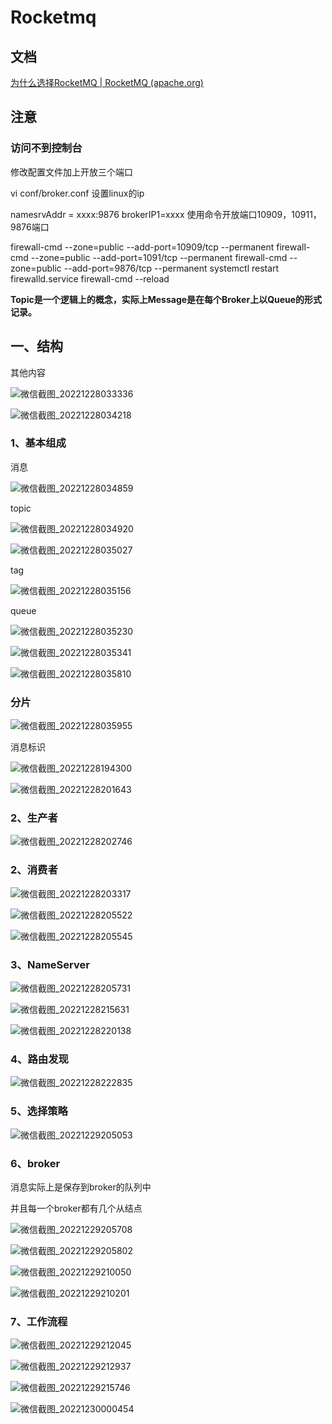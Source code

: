# Rocketmq

## 文档

[为什么选择RocketMQ | RocketMQ (apache.org)](https://rocketmq.apache.org/zh/docs/)

## 注意

### 访问不到控制台

修改配置文件加上开放三个端口

vi conf/broker.conf
设置linux的ip

namesrvAddr = xxxx:9876 
brokerIP1=xxxx
使用命令开放端口10909，10911，9876端口

firewall-cmd --zone=public --add-port=10909/tcp --permanent
firewall-cmd --zone=public --add-port=1091/tcp --permanent
firewall-cmd --zone=public --add-port=9876/tcp --permanent
systemctl restart firewalld.service
firewall-cmd --reload

**Topic是一个逻辑上的概念，实际上Message是在每个Broker上以Queue的形式记录。**

## 一、结构

其他内容

![微信截图_20221228033336](https://gitee.com/hongshenghyj/typora/raw/master/img/%E5%BE%AE%E4%BF%A1%E6%88%AA%E5%9B%BE_20221228033336.png)

  



![微信截图_20221228034218](https://gitee.com/hongshenghyj/typora/raw/master/img/%E5%BE%AE%E4%BF%A1%E6%88%AA%E5%9B%BE_20221228034218.png)

  

### 1、基本组成  

消息

![微信截图_20221228034859](https://gitee.com/hongshenghyj/typora/raw/master/img/%E5%BE%AE%E4%BF%A1%E6%88%AA%E5%9B%BE_20221228034859.png)

  



topic  

![微信截图_20221228034920](https://gitee.com/hongshenghyj/typora/raw/master/img/%E5%BE%AE%E4%BF%A1%E6%88%AA%E5%9B%BE_20221228034920.png)

  

![微信截图_20221228035027](https://gitee.com/hongshenghyj/typora/raw/master/img/%E5%BE%AE%E4%BF%A1%E6%88%AA%E5%9B%BE_20221228035027.png)

  



tag

![微信截图_20221228035156](https://gitee.com/hongshenghyj/typora/raw/master/img/%E5%BE%AE%E4%BF%A1%E6%88%AA%E5%9B%BE_20221228035156.png)

  



queue

![微信截图_20221228035230](https://gitee.com/hongshenghyj/typora/raw/master/img/%E5%BE%AE%E4%BF%A1%E6%88%AA%E5%9B%BE_20221228035230.png)





![微信截图_20221228035341](https://gitee.com/hongshenghyj/typora/raw/master/img/%E5%BE%AE%E4%BF%A1%E6%88%AA%E5%9B%BE_20221228035341.png)





![微信截图_20221228035810](https://gitee.com/hongshenghyj/typora/raw/master/img/%E5%BE%AE%E4%BF%A1%E6%88%AA%E5%9B%BE_20221228035810.png)





### 分片

![微信截图_20221228035955](https://gitee.com/hongshenghyj/typora/raw/master/img/%E5%BE%AE%E4%BF%A1%E6%88%AA%E5%9B%BE_20221228035955.png)





消息标识

![微信截图_20221228194300](https://gitee.com/hongshenghyj/typora/raw/master/img/%E5%BE%AE%E4%BF%A1%E6%88%AA%E5%9B%BE_20221228194300.png)





![微信截图_20221228201643](https://gitee.com/hongshenghyj/typora/raw/master/img/%E5%BE%AE%E4%BF%A1%E6%88%AA%E5%9B%BE_20221228201643.png)





### 2、生产者  



![微信截图_20221228202746](https://gitee.com/hongshenghyj/typora/raw/master/img/%E5%BE%AE%E4%BF%A1%E6%88%AA%E5%9B%BE_20221228202746.png)



### 2、消费者  



![微信截图_20221228203317](https://gitee.com/hongshenghyj/typora/raw/master/img/%E5%BE%AE%E4%BF%A1%E6%88%AA%E5%9B%BE_20221228203317.png)





![微信截图_20221228205522](https://gitee.com/hongshenghyj/typora/raw/master/img/%E5%BE%AE%E4%BF%A1%E6%88%AA%E5%9B%BE_20221228205522.png)





![微信截图_20221228205545](https://gitee.com/hongshenghyj/typora/raw/master/img/%E5%BE%AE%E4%BF%A1%E6%88%AA%E5%9B%BE_20221228205545.png)







### 3、NameServer  

![微信截图_20221228205731](https://gitee.com/hongshenghyj/typora/raw/master/img/%E5%BE%AE%E4%BF%A1%E6%88%AA%E5%9B%BE_20221228205731.png)

  

![微信截图_20221228215631](https://gitee.com/hongshenghyj/typora/raw/master/img/%E5%BE%AE%E4%BF%A1%E6%88%AA%E5%9B%BE_20221228215631.png)



![微信截图_20221228220138](https://gitee.com/hongshenghyj/typora/raw/master/img/%E5%BE%AE%E4%BF%A1%E6%88%AA%E5%9B%BE_20221228220138.png)





### 4、路由发现  

![微信截图_20221228222835](https://gitee.com/hongshenghyj/typora/raw/master/img/%E5%BE%AE%E4%BF%A1%E6%88%AA%E5%9B%BE_20221228222835.png)





### 5、选择策略  

![微信截图_20221229205053](https://gitee.com/hongshenghyj/typora/raw/master/img/%E5%BE%AE%E4%BF%A1%E6%88%AA%E5%9B%BE_20221229205053.png)





### 6、broker    

消息实际上是保存到broker的队列中

并且每一个broker都有几个从结点

![微信截图_20221229205708](https://gitee.com/hongshenghyj/typora/raw/master/img/%E5%BE%AE%E4%BF%A1%E6%88%AA%E5%9B%BE_20221229205708.png)



![微信截图_20221229205802](https://gitee.com/hongshenghyj/typora/raw/master/img/%E5%BE%AE%E4%BF%A1%E6%88%AA%E5%9B%BE_20221229205802.png)





![微信截图_20221229210050](https://gitee.com/hongshenghyj/typora/raw/master/img/%E5%BE%AE%E4%BF%A1%E6%88%AA%E5%9B%BE_20221229210050.png)



![微信截图_20221229210201](https://gitee.com/hongshenghyj/typora/raw/master/img/%E5%BE%AE%E4%BF%A1%E6%88%AA%E5%9B%BE_20221229210201.png)





### 7、工作流程  

![微信截图_20221229212045](https://gitee.com/hongshenghyj/typora/raw/master/img/%E5%BE%AE%E4%BF%A1%E6%88%AA%E5%9B%BE_20221229212045.png)

  

![微信截图_20221229212937](https://gitee.com/hongshenghyj/typora/raw/master/img/%E5%BE%AE%E4%BF%A1%E6%88%AA%E5%9B%BE_20221229212937.png)



![微信截图_20221229215746](https://gitee.com/hongshenghyj/typora/raw/master/img/%E5%BE%AE%E4%BF%A1%E6%88%AA%E5%9B%BE_20221229215746.png)





![微信截图_20221230000454](https://gitee.com/hongshenghyj/typora/raw/master/img/%E5%BE%AE%E4%BF%A1%E6%88%AA%E5%9B%BE_20221230000454.png)
